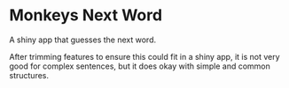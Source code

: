 # Monkeys Next Word

A shiny app that guesses the next word. 

After trimming features to ensure this could fit in a shiny app, it is not very good for complex sentences, but it does okay with simple and common structures.

